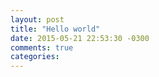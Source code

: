```yaml
---
layout: post
title: "Hello world"
date: 2015-05-21 22:53:30 -0300
comments: true
categories: 
---
```

